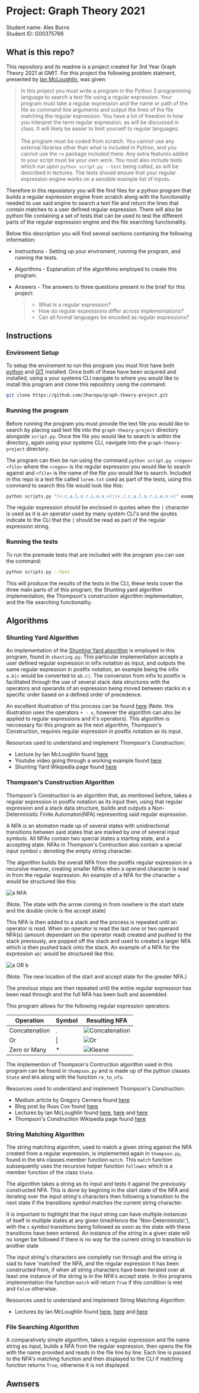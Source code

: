 # Project: Graph Theory 2021
Student name: Alex Burns <br />
Student ID: G00375766

## What is this repo?
This repository and its readme is a project created for 3rd Year Graph Theory 2021 at GMIT. For this project the following problem statment, presented by [Ian McLoughlin](https://github.com/ianmcloughlin), was given:

> In this project you must write a program in the Python 3 programming language to search a text file using a regular expression. Your program must take a regular expression and the name or path of the file as command line arguments and output the lines of the file matching the regular expression. You have a lot of freedom in how you interpret the term regular expression, as will be discussed in class. It will likely be easier to limit yourself to regular languages. <br /> <br />
The program must be coded from scratch. You cannot use any external libraries other than what is included in Python, and you cannot use the `re` package included there. Any extra features added to your script must be your own work. You must also include tests which run upon `python script.py --test` being called, as will be described in lectures. The tests should ensure that your regular expression engine works on a sensible example list of inputs.

Therefore in this reposistory you will the find files for a python program that builds a regular expression engine from scratch along with the functionality needed to use said engine to search a text file and return the lines that contain matches to a user defined regular expression. There will also be python file containing a set of tests that can be used to test the different parts of the regular expression engine and the file searching functionality.

Below this description you will find several sections contianing the following information:
- Instructions - Setting up your enviroment, running the program, and running the tests.
- Algorithms - Explanation of the algorithms employed to create this program.
- Answers - The answers to three questions present in the brief for this project:

  > - What is a regular expression?
  > - How do regular expressions differ across implementations?
  > - Can all formal languages be encoded as regular expressions?

## Instructions

### Enviroment Setup
To setup the enviroment to run this program you must first have both [python](https://www.python.org/downloads/) and [GIT](https://git-scm.com/downloads) installed. Once both of these have been acquired and installed, using a your systems CLI navigate to where you would like to install this program and clone this repository using the command:
```bash
git clone https://github.com/Jharopa/graph-theory-project.git
```

### Running the program
Before running the program you must provide the text file you would like to search by placing said text file into the `graph-theory-project` directory alongside `script.py`. Once the file you would like to search is within the directory, again using your systems CLI, navigate into the `graph-theory-project` directory.

The program can then be run using the command `python script.py <regex> <file>` where the `<regex>` is the regular expression you would like to search against and `<file>` is the name of the file you would like to search. Included in this repo is a text file called `lorem.txt` used as part of the tests, using this command to search this file would look like this:
```bash
python scripts.py "(<.c.a.l.o.r.i.e.s.>)|(<./.c.a.l.o.r.i.e.s.>)" example.txt
```
The regular expression should be enclosed in quotes when the `|` character is used as it is an operator used by many system CLI's and the qoutes indicate to the CLI that the `|` should be read as part of the regular expression string.

### Running the tests
To run the premade tests that are included with the program you can use the command:
```bash
python scripts.py --test
```
This will produce the results of the tests in the CLI, these tests cover the three main parts of of this program, the Shunting yard algorithm implementation, the Thompson's construction algorithm implementation, and the file searching functionality.

## Algorithms

### Shunting Yard Algorithm
An implementation of the [Shunting Yard algorithm](https://en.wikipedia.org/wiki/Shunting-yard_algorithm) is employed in this program, found in `shunting.py`. This particular implementation accepts a user defined regular expression in infix notation as input, and outputs the same regular expression in postfix notation, an example being the infix `a.b|c` would be converted to `ab.c|`. The conversion from infix to postfix is facilitated through the use of several stack data structures with the operators and operands of an expression being moved between stacks in a specific order based on a defined order of precedence.

An excellent illustration of this process can be found [here](https://upload.wikimedia.org/wikipedia/commons/2/24/Shunting_yard.svg) (Note. this illustration uses the operators `+ - x`, however the algorithm can also be applied to regular expressions and it's operators). This algorithm is neccessary for this program as the next algorithm, Thompson's Construction, requires regular expression in postfix notation as its input.

Resources used to understand and implement Thompson's Construction:
- Lecture by Ian McLoughlin found [here](https://web.microsoftstream.com/video/9ddadf79-1e30-46d9-b1b5-63070e6d7a10)
- Youtube video going through a working example found [here](https://www.youtube.com/watch?v=Jd71l0cHZL0)
- Shunting Yard Wikipedia page found [here](https://en.wikipedia.org/wiki/Shunting-yard_algorithm)

### Thompson's Construction Algorithm
Thompson's Construction is an algorithm that, as mentioned before, takes a regular expression in postfix notation as its input then, using that regular expression and a stack data structure, builds and outputs a Non-Deterministic Finite Automaton(NFA) representing said regular expression. 

A NFA is an atomaton made up of several states with unidirectional transitions between said states that are marked by one of several input symbols. All NFAs contain two special states a starting state, and a accepting state. NFAs in Thompson's Contruction also contain a special input symbol `ε` denoting the empty string character.

The algorithm builds the overall NFA from the postfix regular expression in a recursive manner, creating smaller NFAs when a operand character is read in from the regular expression. An example of a NFA for the character `a` would be structured like this:

![a NFA](https://github.com/Jharopa/graph-theory-project/blob/main/readme_media/aNFA.PNG)

(Note. The state with the arrow coming in from nowhere is the start state and the double circle is the accept state) 

This NFA is then added to a stack and the process is repeated until an operator is read. When an operator is read the last one or two operand NFA(s) (amount dependant on the operator read) created and pushed to the stack previously, are popped off the stack and used to created a larger NFA which is then pushed back onto the stack. An example of a NFA for the expression `ab|` would be structured like this:

![a OR b](https://github.com/Jharopa/graph-theory-project/blob/main/readme_media/aorb.png)

(Note. The new location of the start and accept state for the greater NFA.)

The previous steps are then repeated until the entire regular expression has been read through and the full NFA has been built and assembled.

This program allows for the following regular expression operators:

| Operation | Symbol | Resulting NFA |
| --- | --- | --- |
| Concatenation | . | ![Concatenation](https://github.com/Jharopa/Markdown/blob/main/readme_media/concat.png) |
| Or | \| | ![Or](https://github.com/Jharopa/Markdown/blob/main/readme_media/or.png) |
| Zero or Many | * | ![Kleene](https://github.com/Jharopa/Markdown/blob/main/readme_media/kleene.png) |

The implemention of Thompson's Contruction algorithm used in this program can be found in `thompson.py` and is made up of the python classes `State` and `NFA` along with the function `re_to_nfa`.

Resources used to understand and implement Thompson's Construction:
- Medium article by Gregory Cernera found [here](https://medium.com/swlh/visualizing-thompsons-construction-algorithm-for-nfas-step-by-step-f92ef378581b)
- Blog post by Russ Cox found [here](https://swtch.com/~rsc/regexp/regexp1.html)
- Lectures by Ian McLoughlin found [here](https://web.microsoftstream.com/video/d6d9a2d8-b23e-4abf-b1b7-af3a2d44b82f), [here](https://web.microsoftstream.com/video/634e1883-ad11-447f-971a-cb7965355c13?referrer=https:%2F%2Flearnonline.gmit.ie%2F) and [here](https://web.microsoftstream.com/video/4012d43a-bb46-4ceb-8aa9-2ae598539a32)
- Thompson's Construction Wikipedia page found [here](https://en.wikipedia.org/wiki/Thompson%27s_construction)


### String Matching Algorithm
The string matching algorithm, used to match a given string against the NFA created from a regular expression, is implemented again in `thompson.py`, found in the `NFA` classes member function `match`. This `match` function subsequently uses the recursive helper function `followes` which is a member function of the class `State`.

The algorithm takes a string as its input and tests it against the previously constructed NFA. This is done by begining in the start state of the NFA and iterating over the input string's characters then following a transition to the next state if the transitions symbol matches the current string character. 

It is important to highlight that the input string can have multiple instances of itself in multiple states at any given time(Hence the 'Non-Deterministic'), with the `ε` symbol transitions being followed as soon as the state with these transitions have been entered. An instance of the string in a given state will no longer be followed if there is no way for the current string to transition to another state

The input string's characters are completly run through and the string is siad to have 'matched' the NFA, and the regular expression it has been constructed from, if when all string characters have been iterated over at least one instance of the string is in the NFA's accept state. In this programs implementation the function `match` will return `True` if this condition is met and `False` otherwise.

Resources used to understand and implement String Matching Algorithm:
- Lectures by Ian McLoughlin found [here](https://web.microsoftstream.com/video/8fe195b7-f7c3-4265-86bc-7ff2c367eee9), [here](https://web.microsoftstream.com/video/0f3d8f6f-68c9-42d0-9449-b7f868888efe) and [here](https://web.microsoftstream.com/video/59770e5a-2fed-4575-a4eb-0fd691b77d54)

### File Searching Algorithm
A comparatively simple algorithm, takes a regular expression and file name string as input, builds a NFA from the regular expression, then opens the file with the name provided and reads in the file line by line. Each line is passed to the NFA's matching function and then displayed to the CLI if matching function returns `True`, otherwise it is not displayed.

## Awnsers
